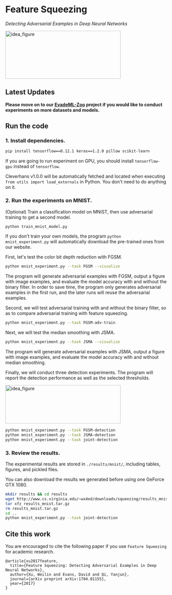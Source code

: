 # Feature Squeezing
*Detecting Adversarial Examples in Deep Neural Networks*  
  
<img src="http://evademl.org/images/squeezing.png" height="150" width="360" alt="idea_figure" >  

## Latest Updates

**Please move on to our [EvadeML-Zoo](http://evademl.org/zoo/) project if you would like to conduct experiments on more datasets and models.**


## Run the code

### 1. Install dependencies.

```bash
pip install tensorflow==0.12.1 keras==1.2.0 pillow scikit-learn
```

If you are going to run experiment on GPU, you should install `tensorflow-gpu` instead of `tensorflow`.

Cleverhans v1.0.0 will be automatically fetched and located when executing `from utils import load_externals` in Python. You don't need to do anything on it.

### 2. Run the experiments on MNIST.

(Optional) Train a classification model on MNIST, then use adversarial training to get a second model.
```bash
python train_mnist_model.py
```

If you don't train your own models, the program `python mnist_experiment.py` will automatically download the pre-trained ones from our website.

First, let's test the color bit depth reduction with FGSM.
```bash
python mnist_experiment.py --task FGSM --visualize
```
The program will generate adversarial examples with FGSM, output a figure with image examples, and evaluate the model accuracy with and without the binary filter. In order to save time, the program only generates adversarial examples in the first run, and the later runs will reuse the adversarial examples.

Second, we will test adversarial training with and without the binary filter, so as to compare adversarial training with feature squeezing.
```bash
python mnist_experiment.py --task FGSM-adv-train
```

Next, we will test the median smoothing with JSMA.
```bash
python mnist_experiment.py --task JSMA --visualize
```
The program will generate adversarial examples with JSMA, output a figure with image examples, and evaluate the model accuracy with and without median smoothing.

Finally, we will conduct three detection experiments. The program will report the detection performance as well as the selected thresholds.


<img src="http://evademl.org/images/squeezingframework.png" height="120" width="360" alt="idea_figure" >  

```bash
python mnist_experiment.py --task FGSM-detection
python mnist_experiment.py --task JSMA-detection
python mnist_experiment.py --task joint-detection
```

### 3. Review the results.

The experimental results are stored in `./results/mnist/`, including tables, figures, and pickled files.

You can also download the results we generated before using one GeForce GTX 1080.

```bash
mkdir results && cd results
wget http://www.cs.virginia.edu/~wx4ed/downloads/squeezing/results_mnist.tar.gz
tar xfz results_mnist.tar.gz
rm results_mnist.tar.gz
cd ..
python mnist_experiment.py --task joint-detection
```

## Cite this work

You are encouraged to cite the following paper if you use `Feature Squeezing` for academic research.

```
@article{xu2017feature,
  title={Feature Squeezing: Detecting Adversarial Examples in Deep Neural Networks},
  author={Xu, Weilin and Evans, David and Qi, Yanjun},
  journal={arXiv preprint arXiv:1704.01155},
  year={2017}
}
```
